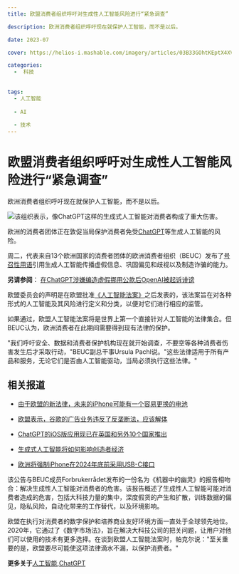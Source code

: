 ```yaml
---
title: 欧盟消费者组织呼吁对生成性人工智能风险进行“紧急调查”    

description: 欧洲消费者组织呼吁现在就保护人工智能，而不是以后。

date: 2023-07 

cover: https://helios-i.mashable.com/imagery/articles/03B33GOhtKEptX4XVsYoncE/hero-image.fill.size_1248x702.v1687273781.jpg

categories:
  -  科技
  
  
tags:
  - 人工智能
  
  - AI
  
  - 技术
---  
```


# 欧盟消费者组织呼吁对生成性人工智能风险进行“紧急调查”  
欧洲消费者组织呼吁现在就保护人工智能，而不是以后。  


![该组织表示，像ChatGPT这样的生成式人工智能对消费者构成了重大伤害。](https://files.mdnice.com/user/45894/299444c4-c91c-4869-a492-79465eb3dbc0.png)    

欧洲的消费者团体正在敦促当局保护消费者免受[ChatGPT](https://mashable.com/category/chatgpt)等生成人工智能的风险。

周二，代表来自13个欧洲国家的消费者团体的欧洲消费者组织（BEUC）发布了[号召性用语](https://www.beuc.eu/press-releases/consumer-groups-call-regulators-investigate-generative-ai-risks-enforce-existing)引用生成人工智能传播虚假信息、巩固偏见和歧视以及制造诈骗的能力。

**另请参阅**： [在ChatGPT涉嫌编造虚假挪用公款后OpenAI被起诉诽谤](https://mashable.com/article/openai-chatgpt-defamation-lawsuit-details)  

欧盟委员会的声明是在欧盟批准[《人工智能法案》](https://www.europarl.europa.eu/news/en/headlines/society/20230601STO93804/eu-ai-act-first-regulation-on-artificial-intelligence)之后发表的，该法案旨在对各种形式的人工智能及其风险进行定义和分类，以便对它们进行相应的监管。

如果通过，欧盟人工智能法案将是世界上第一个直接针对人工智能的法律集合。但BEUC认为，欧洲消费者在此期间需要得到现有法律的保护。

"我们呼吁安全、数据和消费者保护机构现在就开始调查，不要空等各种消费者伤害发生后才采取行动，"BEUC副总干事Ursula Pachl说。"这些法律适用于所有产品和服务，无论它们是否由人工智能驱动，当局必须执行这些法律。"  

## 相关报道  

- [由于欧盟的新法律，未来的iPhone可能有一个容易更换的电池](https://mashable.com/article/future-iphones-replaceable-batteries-eu)  

- [欧盟表示，谷歌的广告业务违反了反垄断法，应该解体](https://mashable.com/article/google-ads-antitrust-eu)  

- [ChatGPT的iOS版应用现已在英国和另外10个国家推出](https://mashable.com/article/chatgpt-ios-app-uk)  

- [生成式人工智能将如何影响创造者经济](https://mashable.com/article/ai-chatgpt-influencer-creator-economy)  

- [欧洲将强制iPhone在2024年底前采用USB-C接口](https://mashable.com/article/apple-iphone-usb-c-european-parliament-official)  

该公告与BEUC成员Forbrukerrådet发布的一份名为《机器中的幽灵》的报告相吻合：解决生成性人工智能对消费者的危害。该报告概述了生成性人工智能可能对消费者造成的危害，包括大科技力量的集中，深度假货的产生和扩散，训练数据的偏见，隐私风险，自动化带来的工作替代，以及环境影响。 

欧盟在执行对消费者的数字保护和培养商业友好环境方面一直处于全球领先地位。2020年，它通过了《数字市场法》，旨在解决大科技公司的把关问题，让用户对他们可以使用的技术有更多选择。在谈到欧盟人工智能法案时，帕克尔说："至关重要的是，欧盟要尽可能使这项法律滴水不漏，以保护消费者。"

**更多关于**[人工智能,](https://mashable.com/category/artificial-intelligence)[ChatGPT](https://mashable.com/category/chatgpt)

